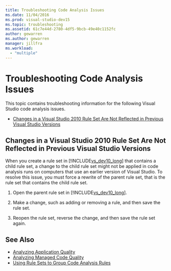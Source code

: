 ```yaml
---
title: Troubleshooting Code Analysis Issues
ms.date: 11/04/2016
ms.prod: visual-studio-dev15
ms.topic: troubleshooting
ms.assetid: 61c7e44d-2780-4df5-9bcb-49e40c1152fc
author: gewarren
ms.author: gewarren
manager: jillfra
ms.workload:
  - "multiple"
---
```

# Troubleshooting Code Analysis Issues
This topic contains troubleshooting information for the following Visual Studio code analysis issues.

-   [Changes in a Visual Studio 2010 Rule Set Are Not Reflected in Previous Visual Studio Versions](#ChildRuleSetChangesInPreviousVersions)

##  <a name="ChildRuleSetChangesInPreviousVersions"></a> Changes in a Visual Studio 2010 Rule Set Are Not Reflected in Previous Visual Studio Versions
 When you create a rule set in [!INCLUDE[vs_dev10_long](../code-quality/includes/vs_dev10_long_md.md)] that contains a child rule set, a change to the child rule set might not be applied in code analysis runs on computers that use an earlier version of Visual Studio. To resolve this issue, you must force a rewrite of the parent rule set, that is the rule set that contains the child rule set.

1. Open the parent rule set in [!INCLUDE[vs_dev10_long](../code-quality/includes/vs_dev10_long_md.md)].

2. Make a change, such as adding or removing a rule, and then save the rule set.

3. Reopen the rule set, reverse the change, and then save the rule set again.

## See Also

- [Analyzing Application Quality](../code-quality/code-analysis-for-managed-code-overview.md)
- [Analyzing Managed Code Quality](../code-quality/code-analysis-for-managed-code-overview.md)
- [Using Rule Sets to Group Code Analysis Rules](../code-quality/using-rule-sets-to-group-code-analysis-rules.md)
